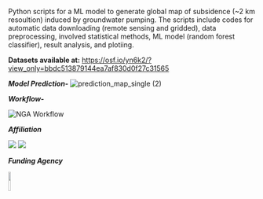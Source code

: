 Python scripts for a ML model to generate global map of subsidence (~2 km resoultion) induced by groundwater pumping. The scripts include codes for automatic data downloading (remote sensing and gridded), data preprocessing, involved statistical methods, ML model (random forest classifier), result analysis, and plotiing.

**Datasets available at:** https://osf.io/yn6k2/?view_only=bbdc513879144ea7af830d0f27c31565

_**Model Prediction-**_
![prediction_map_single (2)](https://user-images.githubusercontent.com/77580408/201692366-5145fbfa-b61c-4b34-9502-8365e9bd7657.jpg)




_**Workflow-**_

![NGA Workflow](https://user-images.githubusercontent.com/77580408/195906436-0249ad09-1c7e-4f0c-966d-5b2d5fbd87eb.png)


_**Affiliation**_

<img class=mobile-image src="https://user-images.githubusercontent.com/77580408/216176949-71a889cd-8926-4c19-8cd4-cece55303931.png" widht=10% />
<img class=mobile-image src="https://user-images.githubusercontent.com/77580408/216177156-66d191fb-6c7a-4e84-ba1b-4291767864bb.png" widht=10%/>


_**Funding Agency**_

<img src="https://user-images.githubusercontent.com/77580408/216178574-1ab9be62-a46c-4f8a-92b0-1250a440bffe.png" width="10%" height="10%" />
